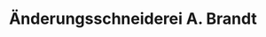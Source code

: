 ---
title: "Änderungsschneiderei A. Brandt"
url: /schneverdingen/aenderungsschneiderei-a-brandt/
shop: Schneiderei
---